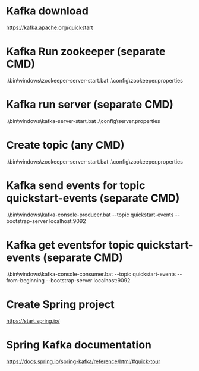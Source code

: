 # Kafka download
https://kafka.apache.org/quickstart

# Kafka Run zookeeper (separate CMD)
.\bin\windows\zookeeper-server-start.bat .\config\zookeeper.properties

# Kafka run server (separate CMD)
.\bin\windows\kafka-server-start.bat .\config\server.properties

# Create topic (any CMD)
.\bin\windows\zookeeper-server-start.bat .\config\zookeeper.properties

# Kafka send events for topic quickstart-events (separate CMD)
.\bin\windows\kafka-console-producer.bat --topic quickstart-events --bootstrap-server localhost:9092

# Kafka get eventsfor topic quickstart-events (separate CMD)
.\bin\windows\kafka-console-consumer.bat --topic quickstart-events --from-beginning --bootstrap-server localhost:9092

####

# Create Spring project
https://start.spring.io/

# Spring Kafka documentation
https://docs.spring.io/spring-kafka/reference/html/#quick-tour

